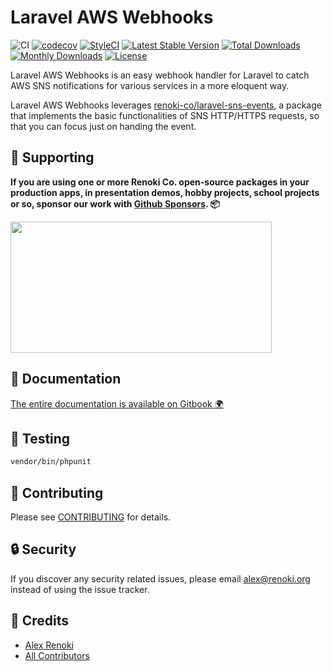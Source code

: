 Laravel AWS Webhooks
====================

![CI](https://github.com/renoki-co/laravel-aws-webhooks/workflows/CI/badge.svg?branch=master)
[![codecov](https://codecov.io/gh/renoki-co/laravel-aws-webhooks/branch/master/graph/badge.svg)](https://codecov.io/gh/renoki-co/laravel-aws-webhooks/branch/master)
[![StyleCI](https://github.styleci.io/repos/281713043/shield?branch=master)](https://github.styleci.io/repos/281713043)
[![Latest Stable Version](https://poser.pugx.org/renoki-co/laravel-aws-webhooks/v/stable)](https://packagist.org/packages/renoki-co/laravel-aws-webhooks)
[![Total Downloads](https://poser.pugx.org/renoki-co/laravel-aws-webhooks/downloads)](https://packagist.org/packages/renoki-co/laravel-aws-webhooks)
[![Monthly Downloads](https://poser.pugx.org/renoki-co/laravel-aws-webhooks/d/monthly)](https://packagist.org/packages/renoki-co/laravel-aws-webhooks)
[![License](https://poser.pugx.org/renoki-co/laravel-aws-webhooks/license)](https://packagist.org/packages/renoki-co/laravel-aws-webhooks)

Laravel AWS Webhooks is an easy webhook handler for Laravel to catch AWS SNS notifications for various services in a more eloquent way.

Laravel AWS Webhooks leverages [renoki-co/laravel-sns-events](https://github.com/renoki-co/laravel-sns-events), a package that implements the basic functionalities of SNS HTTP/HTTPS requests, so that you can focus just on handing the event.

## 🤝 Supporting

**If you are using one or more Renoki Co. open-source packages in your production apps, in presentation demos, hobby projects, school projects or so, sponsor our work with [Github Sponsors](https://github.com/sponsors/rennokki). 📦**

[<img src="https://github-content.s3.fr-par.scw.cloud/static/35.jpg" height="210" width="418" />](https://github-content.renoki.org/github-repo/35)

## 📃 Documentation

[The entire documentation is available on Gitbook 🌍](https://rennokki.gitbook.io/laravel-aws-sns/aws-webhooks/introduction)

## 🐛 Testing

``` bash
vendor/bin/phpunit
```

## 🤝 Contributing

Please see [CONTRIBUTING](CONTRIBUTING.md) for details.

## 🔒  Security

If you discover any security related issues, please email alex@renoki.org instead of using the issue tracker.

## 🎉 Credits

- [Alex Renoki](https://github.com/rennokki)
- [All Contributors](../../contributors)
